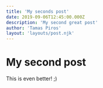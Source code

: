 ```yaml
---
title: 'My seconds post'
date: 2019-09-06T12:45:00.000Z
description: 'My second great post'
author: 'Tamas Piros'
layout: 'layouts/post.njk'
---
```

# My second post
This is even better! ;)